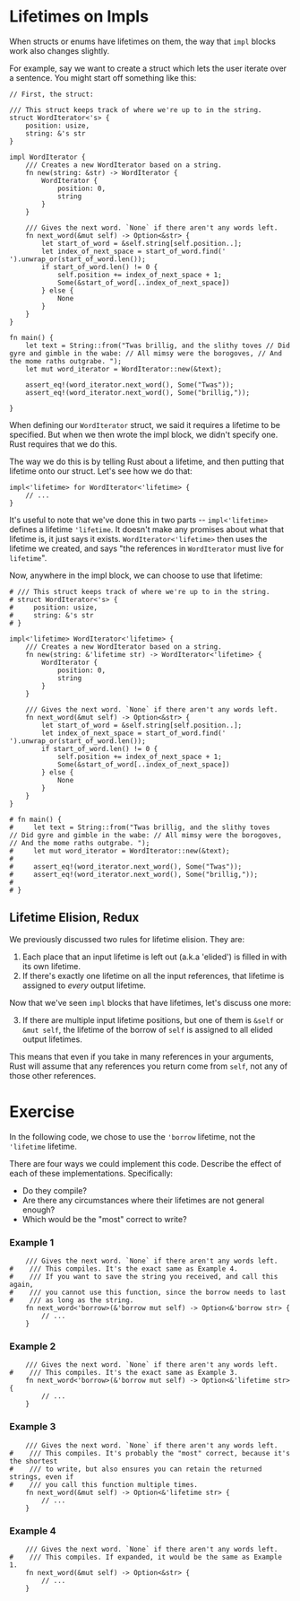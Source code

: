 # Lifetimes on Impls

When structs or enums have lifetimes on them, the way that `impl` blocks
work also changes slightly.

For example, say we want to create a struct which lets the user
iterate over a sentence. You might start off something like this:

``` rust,ignore
// First, the struct:

/// This struct keeps track of where we're up to in the string.
struct WordIterator<'s> {
    position: usize,
    string: &'s str
}

impl WordIterator {
    /// Creates a new WordIterator based on a string.
    fn new(string: &str) -> WordIterator {
        WordIterator {
            position: 0,
            string
        }
    }
    
    /// Gives the next word. `None` if there aren't any words left.
    fn next_word(&mut self) -> Option<&str> {
        let start_of_word = &self.string[self.position..];
        let index_of_next_space = start_of_word.find(' ').unwrap_or(start_of_word.len());
        if start_of_word.len() != 0 {
            self.position += index_of_next_space + 1;
            Some(&start_of_word[..index_of_next_space]) 
        } else {
            None
        }
    }
}

fn main() {
    let text = String::from("Twas brillig, and the slithy toves // Did gyre and gimble in the wabe: // All mimsy were the borogoves, // And the mome raths outgrabe. ");
    let mut word_iterator = WordIterator::new(&text);
    
    assert_eq!(word_iterator.next_word(), Some("Twas"));
    assert_eq!(word_iterator.next_word(), Some("brillig,"));
    
}
```

When defining our `WordIterator` struct, we said it requires a lifetime to be specified.
But when we then wrote the impl block, we didn't specify one. Rust requires that we do this.

The way we do this is by telling Rust about a lifetime, and then putting that lifetime onto
our struct. Let's see how we do that:

``` rust,ignore
impl<'lifetime> for WordIterator<'lifetime> {
    // ...
}
```

It's useful to note that we've done this in two parts -- `impl<'lifetime>` defines a lifetime `'lifetime`.
It doesn't make any promises about what that lifetime is, it just says it exists.
`WordIterator<'lifetime>` then uses the lifetime we created, and says "the references in `WordIterator` must live for `lifetime`".

Now, anywhere in the impl block, we can choose to use that lifetime:

``` rust,ignore
# /// This struct keeps track of where we're up to in the string.
# struct WordIterator<'s> {
#     position: usize,
#     string: &'s str
# }

impl<'lifetime> WordIterator<'lifetime> {
    /// Creates a new WordIterator based on a string.
    fn new(string: &'lifetime str) -> WordIterator<'lifetime> {
        WordIterator {
            position: 0,
            string
        }
    }
    
    /// Gives the next word. `None` if there aren't any words left.
    fn next_word(&mut self) -> Option<&str> {
        let start_of_word = &self.string[self.position..];
        let index_of_next_space = start_of_word.find(' ').unwrap_or(start_of_word.len());
        if start_of_word.len() != 0 {
            self.position += index_of_next_space + 1;
            Some(&start_of_word[..index_of_next_space]) 
        } else {
            None
        }
    }
}

# fn main() {
#     let text = String::from("Twas brillig, and the slithy toves // Did gyre and gimble in the wabe: // All mimsy were the borogoves, // And the mome raths outgrabe. ");
#     let mut word_iterator = WordIterator::new(&text);
#     
#     assert_eq!(word_iterator.next_word(), Some("Twas"));
#     assert_eq!(word_iterator.next_word(), Some("brillig,"));
#     
# }

```

## Lifetime Elision, Redux

We previously discussed two rules for lifetime elision. They are:

1. Each place that an input lifetime is left out (a.k.a 'elided') is filled in with its own lifetime.
2. If there's exactly one lifetime on all the input references, that lifetime is assigned to *every* output lifetime.

Now that we've seen `impl` blocks that have lifetimes, let's discuss one more:

3. If there are multiple input lifetime positions, but one of them is `&self` or
   `&mut self`, the lifetime of the borrow of `self` is assigned to all elided output lifetimes.
   
This means that even if you take in many references in your arguments, Rust will assume that any references you return
come from `self`, not any of those other references.

# Exercise

In the following code, we chose to use the `'borrow` lifetime, not the `'lifetime` lifetime.

There are four ways we could implement this code. Describe the effect of each of these implementations.
Specifically:
 - Do they compile?
 - Are there any circumstances where their lifetimes are not general enough?
 - Which would be the "most" correct to write?

### Example 1
``` rust,ignore
    /// Gives the next word. `None` if there aren't any words left.
#    /// This compiles. It's the exact same as Example 4.
#    /// If you want to save the string you received, and call this again,
#    /// you cannot use this function, since the borrow needs to last
#    /// as long as the string.
    fn next_word<'borrow>(&'borrow mut self) -> Option<&'borrow str> {
        // ...
    }
```

### Example 2
``` rust,ignore
    /// Gives the next word. `None` if there aren't any words left.
#    /// This compiles. It's the exact same as Example 3.
    fn next_word<'borrow>(&'borrow mut self) -> Option<&'lifetime str> {
        // ...
    }
```

### Example 3
``` rust,ignore
    /// Gives the next word. `None` if there aren't any words left.
#    /// This compiles. It's probably the "most" correct, because it's the shortest
#    /// to write, but also ensures you can retain the returned strings, even if
#    /// you call this function multiple times.
    fn next_word(&mut self) -> Option<&'lifetime str> {
        // ...
    }
```

### Example 4
``` rust,ignore
    /// Gives the next word. `None` if there aren't any words left.
#    /// This compiles. If expanded, it would be the same as Example 1.
    fn next_word(&mut self) -> Option<&str> {
        // ...
    }
```
